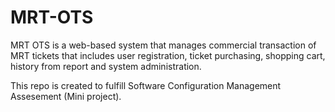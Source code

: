# MRT-OTS

MRT OTS is a web-based system that manages commercial transaction of MRT tickets that includes user registration, ticket purchasing, shopping cart, history from report and system administration. 

This repo is created to fulfill Software Configuration Management Assesement (Mini project).
